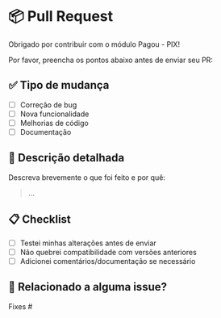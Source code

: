 # 📦 Pull Request

Obrigado por contribuir com o módulo Pagou - PIX!

Por favor, preencha os pontos abaixo antes de enviar seu PR:

## ✅ Tipo de mudança

- [ ] Correção de bug
- [ ] Nova funcionalidade
- [ ] Melhorias de código
- [ ] Documentação

## 🧪 Descrição detalhada

Descreva brevemente o que foi feito e por quê:

> ...

## 📋 Checklist

- [ ] Testei minhas alterações antes de enviar
- [ ] Não quebrei compatibilidade com versões anteriores
- [ ] Adicionei comentários/documentação se necessário

## 🔗 Relacionado a alguma issue?

Fixes #